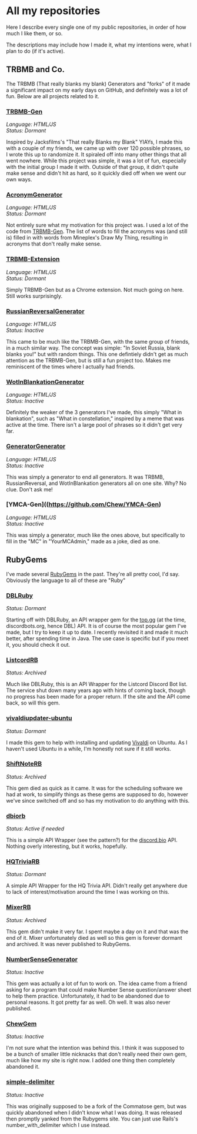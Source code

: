 # All my repositories

Here I describe every single one of my public repositories, in order of how much I like them, or so.

The descriptions may include how I made it, what my intentions were, what I plan to do (if it's active).

## TRBMB and Co.

The TRBMB (That really blanks my blank) Generators and "forks" of it made a significant impact on my early days on GitHub, and definitely was a lot of fun. Below are all projects related to it.

### [TRBMB-Gen](https://github.com/Chew/TRBMB-Gen)

*Language: HTML/JS<br>
Status: Dormant*

Inspired by Jacksfilms's "That really Blanks my Blank" YIAYs, I made this with a couple of my friends, we came up with over 120 possible phrases, so I wrote this up to randomize it. It spiraled off into many other things that all went nowhere. While this project was simple, it was a lot of fun, especially with the initial group I made it with. Outside of that group, it didn't quite make sense and didn't hit as hard, so it quickly died off when we went our own ways.

### [AcronymGenerator](https://github.com/Chew/AcronymGenerator)

*Language: HTML/JS<br>
Status: Dormant*

Not entirely sure what my motivation for this project was. I used a lot of the code from [TRBMB-Gen](https://github.com/Chew/Chew/new/master/projects/all-repos.md#trbmb-gen). The list of words to fill the acronyms was (and still is) filled in with words from Mineplex's Draw My Thing, resulting in acronyms that don't really make sense.

### [TRBMB-Extension](https://github.com/Chew/TRBMB-Extension)

*Language: HTML/JS<br>
Status: Dormant*

Simply TRBMB-Gen but as a Chrome extension. Not much going on here. Still works surprisingly. 

### [RussianReversalGenerator](https://github.com/Chew/RussianReversalGenerator)

*Language: HTML/JS<br>
Status: Inactive*

This came to be much like the TRBMB-Gen, with the same group of friends, in a much similar way. The concept was simple: "In Soviet Russia, blank blanks you!" but with random things. This one defintiely didn't get as much attention as the TRBMB-Gen, but is still a fun project too. Makes me reminiscent of the times where I actually had friends.

### [WotInBlankationGenerator](https://github.com/Chew/WotInBlankationGenerator)

*Language: HTML/JS<br>
Status: Inactive*

Definitely the weaker of the 3 generators I've made, this simply "What in blankation", such as "What in constellation," inspired by a meme that was active at the time. There isn't a large pool of phrases so it didn't get very far.

### [GeneratorGenerator](https://github.com/Chew/GeneratorGenerator)

*Language: HTML/JS<br>
Status: Inactive*

This was simply a generator to end all generators. It was TRBMB, RussianReversal, and WotInBlankation generators all on one site. Why? No clue. Don't ask me!

### [YMCA-Gen]((https://github.com/Chew/YMCA-Gen)

*Language: HTML/JS<br>
Status: Inactive*

This was simply a generator, much like the ones above, but specifically to fill in the "MC" in "YourMCAdmin," made as a joke, died as one.

## RubyGems

I've made several [RubyGems](https://rubygems.org/profiles/Chew) in the past. They're all pretty cool, I'd say. Obviously the language to all of these are "Ruby"

### [DBLRuby](https://github.com/Chew/DBLRuby)

*Status: Dormant*

Starting off with DBLRuby, an API wrapper gem for the [top.gg](https://top.gg) (at the time, discordbots.org, hence DBL) API. It is of course the most popular gem I've made, but I try to keep it up to date. I recently revisited it and made it much better, after spending time in Java. The use case is specific but if you meet it, you should check it out.

### [ListcordRB](https://github.com/Chew/ListcordRB)

*Status: Archived*

Much like DBLRuby, this is an API Wrapper for the Listcord Discord Bot list. The service shut down many years ago with hints of coming back, though no progress has been made for a proper return. If the site and the API come back, so will this gem.

### [vivaldiupdater-ubuntu](https://github.com/Chew/vivaldiupdater-ubuntu)

*Status: Dormant*

I made this gem to help with installing and updating [Vivaldi](https://vivaldi.com) on Ubuntu. As I haven't used Ubuntu in a while, I'm honestly not sure if it still works.

### [ShiftNoteRB](https://github.com/Chew/ShiftNoteRB)

*Status: Archived*

This gem died as quick as it came. It was for the scheduling software we had at work, to simplify things as these gems are supposed to do, however we've since switched off and so has my motivation to do anything with this.

### [dbiorb](https://github.com/Chew/dbiorb)

*Status: Active if needed*

This is a simple API Wrapper (see the pattern?) for the [discord.bio](https://discord.bio) API. Nothing overly interesting, but it works, hopefully.

### [HQTriviaRB](https://github.com/Chew/HQTriviaRB)

*Status: Dormant*

A simple API Wrapper for the HQ Trivia API. Didn't really get anywhere due to lack of interest/motivation around the time I was working on this.

### [MixerRB](https://github.com/Chew/MixerRB)

*Status: Archived*

This gem didn't make it very far. I spent maybe a day on it and that was the end of it. Mixer unfortunately died as well so this gem is forever dormant and archived. It was never published to RubyGems.

### [NumberSenseGenerator](https://github.com/Chew/NumberSenseGenerator)

*Status: Inactive*

This gem was actually a lot of fun to work on. The idea came from a friend asking for a program that could make Number Sense question/answer sheet to help them practice. Unfortunately, it had to be abandoned due to personal reasons. It got pretty far as well. Oh well. It was also never published.

### [ChewGem](https://github.com/Chew/ChewGem)

*Status: Inactive*

I'm not sure what the intention was behind this. I think it was supposed to be a bunch of smaller little nicknacks that don't really need their own gem, much like how my site is right now. I added one thing then completely abandoned it.

### [simple-delimiter](https://github.com/Chew/simple-delimiter)

*Status: Inactive*

This was originally supposed to be a fork of the Commatose gem, but was quickly abandoned when I didn't know what I was doing. It was released then promptly yanked from the Rubygems site. You can just use Rails's number_with_delimiter which I use instead.

